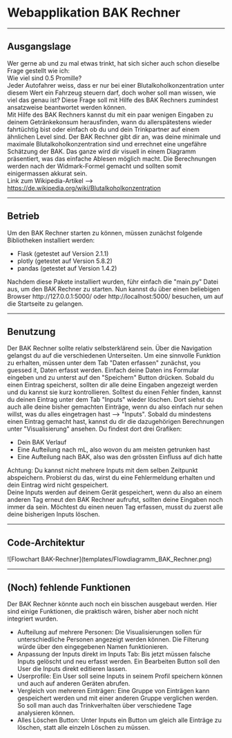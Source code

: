 <h1>Webapplikation BAK Rechner</h1>
<hr>
<h2>Ausgangslage</h2>

Wer gerne ab und zu mal etwas trinkt, hat sich sicher auch schon dieselbe Frage gestellt wie ich:<br>
Wie viel sind 0.5 Promille?<br>
Jeder Autofahrer weiss, dass er nur bei einer Blutalkoholkonzentration unter diesem Wert ein Fahrzeug steuern darf, 
doch woher soll man wissen, wie viel das genau ist? Diese Frage soll mit Hilfe des BAK Rechners zumindest ansatzweise beantwortet werden können. 
<br>Mit Hilfe des BAK Rechners kannst du mit ein paar wenigen Eingaben zu deinem Getränkekonsum herausfinden,
wann du allerspätestens wieder fahrtüchtig bist oder einfach ob du und dein Trinkpartner auf einem ähnlichen Level sind.
Der BAK Rechner gibt dir an, was deine minimale und maximale Blutalkoholkonzentration sind und errechnet eine ungefähre Schätzung der BAK. 
Das ganze wird dir visuell in einem Diagramm präsentiert, was das einfache Ablesen möglich macht.
Die Berechnungen werden nach der Widmark-Formel gemacht und sollten somit einigermassen akkurat sein.
<br>Link zum Wikipedia-Artikel --> https://de.wikipedia.org/wiki/Blutalkoholkonzentration
<hr>
<h2>Betrieb</h2>
Um den BAK Rechner starten zu können, müssen zunächst folgende Bibliotheken installiert werden:
<ul>
<li>Flask (getestet auf Version 2.1.1)</li>
<li>plotly (getestet auf Version 5.8.2)</li>
<li>pandas (getestet auf Version 1.4.2)</li>
</ul>
Nachdem diese Pakete installiert wurden, führ einfach die "main.py" Datei aus, um den BAK Rechner zu starten.
Nun kannst du über einen beliebigen Browser http://127.0.0.1:5000/ oder http://localhost:5000/ besuchen, um auf die Startseite zu gelangen.
<hr>
<h2>Benutzung</h2>
Der BAK Rechner sollte relativ selbsterklärend sein. Über die Navigation gelangst du auf die verschiedenen Unterseiten.
Um eine sinnvolle Funktion zu erhalten, müssen unter dem Tab "Daten erfassen" zunächst, you guessed it, Daten erfasst werden.
Einfach deine Daten ins Formular eingeben und zu unterst auf den "Speichern" Button drücken. Sobald du einen Eintrag speicherst, sollten dir alle deine Eingaben
angezeigt werden und du kannst sie kurz kontrollieren. Solltest du einen Fehler finden, kannst du deinen Eintrag unter dem Tab "Inputs" wieder löschen.
Dort siehst du auch alle deine bisher gemachten Einträge, wenn du also einfach nur sehen willst, was du alles eingetragen hast --> "Inputs".
Sobald du mindestens einen Eintrag gemacht hast, kannst du dir die dazugehörigen Berechnungen unter "Visualisierung" ansehen. 
Du findest dort drei Grafiken:
<ul>
<li>Dein BAK Verlauf</li>
<li>Eine Aufteilung nach mL, also wovon du am meisten getrunken hast</li>
<li>Eine Aufteilung nach BAK, also was den grössten Einfluss auf dich hatte</li>
</ul>
Achtung: Du kannst nicht mehrere Inputs mit dem selben Zeitpunkt abspeichern. Probierst du das, wirst du eine Fehlermeldung erhalten und dein Eintrag wird nicht gespeichert.<br>
Deine Inputs werden auf deinem Gerät gespeichert, wenn du also an einem anderen Tag erneut den BAK Rechner aufrufst, sollten deine Eingaben noch immer da sein.
Möchtest du einen neuen Tag erfassen, musst du zuerst alle deine bisherigen Inputs löschen.
<hr>
<h2>Code-Architektur</h2>
![Flowchart BAK-Rechner](templates/Flowdiagramm_BAK_Rechner.png)
<hr>
<h2>(Noch) fehlende Funktionen</h2>
Der BAK Rechner könnte auch noch ein bisschen ausgebaut werden. Hier sind einige Funktionen, die praktisch wären, bisher aber noch nicht integriert wurden.
<ul>
<li>Aufteilung auf mehrere Personen: Die Visualisierungen sollen für unterschiedliche Personen angezeigt werden können. 
Die Filterung würde über den eingegebenen Namen funktionieren.</li>
<li>Anpassung der Inputs direkt im Inputs Tab: Bis jetzt müssen falsche Inputs gelöscht und neu erfasst werden. Ein Bearbeiten Button soll den User die Inputs direkt editieren lassen.</li>
<li>Userprofile: Ein User soll seine Inputs in seinem Profil speichern können und auch auf anderen Geräten abrufen.</li>
<li>Vergleich von mehreren Einträgen: Eine Gruppe von Einträgen kann gespeichert werden und mit einer anderen Gruppe verglichen werden. So soll man auch das Trinkverhalten über verschiedene Tage analysieren können.</li>
<li>Alles Löschen Button: Unter Inputs ein Button um gleich alle Einträge zu löschen, statt alle einzeln Löschen zu müssen.</li>
</ul>
